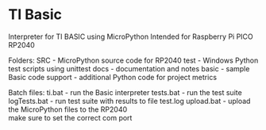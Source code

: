 # TI Basic

Interpreter for TI BASIC using MicroPython
Intended for Raspberry Pi PICO RP2040

Folders:
SRC - MicroPython source code for RP2040
test - Windows Python test scripts using unittest
docs - documentation and notes
basic - sample Basic code
support - additional Python code for project metrics

Batch files:
ti.bat - run the Basic interpreter
tests.bat - run the test suite
logTests.bat - run test suite with results to file test.log
upload.bat - upload the MicroPython files to the RP2040  
               make sure to set the correct com port
			   
			   



